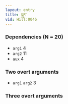 ```yaml
---
layout: entry
title: སྐུར་
vid: Hill:0046
---
```

### Dependencies (N = 20)
* `arg1` 4
* `arg2` 11
* `aux` 4


### Two overt arguments
* `arg1` `arg2` 3


### Three overt arguments
